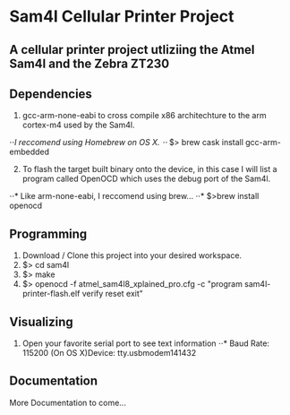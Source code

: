 Sam4l Cellular Printer Project
======================

A cellular printer project utliziing the Atmel Sam4l and the Zebra ZT230
-------------

Dependencies
-------------
1. gcc-arm-none-eabi to cross compile x86 architechture to the arm cortex-m4 used by the Sam4l.

⋅⋅*I reccomend using Homebrew on OS X. 
⋅⋅* $> brew cask install gcc-arm-embedded

2. To flash the target built binary onto the device, in this case I will list a program called OpenOCD which uses the debug port of the Sam4l. 

⋅⋅* Like arm-none-eabi, I reccomend using brew... 
⋅⋅* $>brew install openocd


Programming
-------------
1. Download / Clone this project into your desired workspace.
2. $> cd sam4l
3. $> make
4. $> openocd -f atmel_sam4l8_xplained_pro.cfg -c "program sam4l-printer-flash.elf verify reset exit"

Visualizing
-------------
1. Open your favorite serial port to see text information
⋅⋅* Baud Rate: 115200 (On OS X)Device: tty.usbmodem141432

Documentation
-------------
More Documentation to come...

